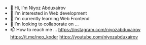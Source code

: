 - 👋 Hi, I’m Niyoz Abduxairov
- 👀 I’m interested in Web development
- 🌱 I’m currently learning Web Frontend
- 💞️ I’m looking to collaborate on ...
- 📫 How to reach me ...
https://instagram.com/niyozabduxairov
https://t.me/neo_koder
https://youtube.com/niyozabduxairov
<!---
NiyozNeo/NiyozNeo is a ✨ special ✨ repository because its `README.md` (this file) appears on your GitHub profile.
You can click the Preview link to take a look at your changes.
--->
